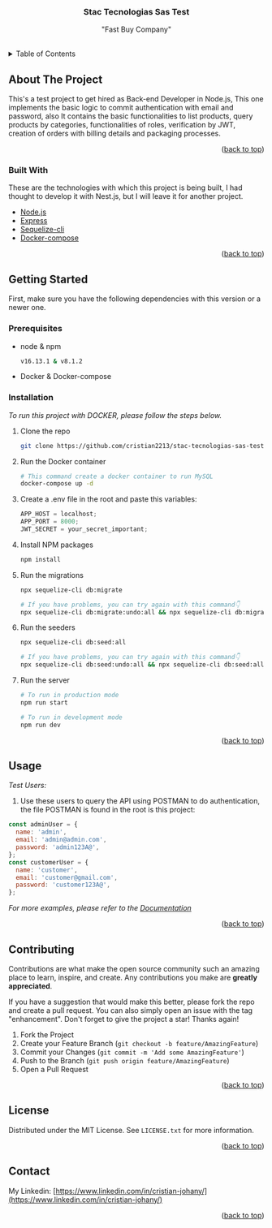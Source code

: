 <div id="top"></div>

<!-- PROJECT LOGO -->
<br />
<div align="center">
  <!-- <a href="https://github.com/othneildrew/Best-README-Template">
    <img src="images/logo.png" alt="Logo" width="80" height="80">
  </a> -->

  <h3 align="center">Stac Tecnologias Sas Test</h3>

  <p align="center">
    "Fast Buy Company"
    <br />
    <!-- <a href="https://github.com/othneildrew/Best-README-Template"><strong>Explore the docs »</strong></a> -->
    <!-- <br /> -->
    <br />
    <!-- <a href="https://github.com/othneildrew/Best-README-Template">View Demo</a>
    ·
    <a href="https://github.com/othneildrew/Best-README-Template/issues">Report Bug</a>
    ·
    <a href="https://github.com/othneildrew/Best-README-Template/issues">Request Feature</a> -->
  </p>
</div>

<!-- TABLE OF CONTENTS -->
<details>
  <summary>Table of Contents</summary>
  <ol>
    <li>
      <a href="#about-the-project">About The Project</a>
      <ul>
        <li><a href="#built-with">Built With</a></li>
      </ul>
    </li>
    <li>
      <a href="#getting-started">Getting Started</a>
      <ul>
        <li><a href="#prerequisites">Prerequisites</a></li>
        <li><a href="#installation">Installation</a></li>
      </ul>
    </li>
    <li><a href="#usage">Usage</a></li>
    <!-- <li><a href="#roadmap">Roadmap</a></li> -->
    <li><a href="#contributing">Contributing</a></li>
    <!-- <li><a href="#license">License</a></li> -->
    <li><a href="#contact">Contact</a></li>
    <!-- <li><a href="#acknowledgments">Acknowledgments</a></li> -->
  </ol>
</details>

<!-- ABOUT THE PROJECT -->

## About The Project

<a id="about-the-project"></a>
This's a test project to get hired as Back-end Developer in Node.js, This one implements the basic logic to commit authentication with email and password, also It contains the basic functionalities to list products, query products by categories, functionalities of roles, verification by JWT, creation of orders with billing details and packaging processes.

<p align="right">(<a href="#top">back to top</a>)</p>

### Built With

<a id="built-with"></a>
These are the technologies with which this project is being built, I had thought to develop it with Nest.js, but I will leave it for another project.

- [Node.js](https://nodejs.org/)
- [Express](https://expressjs.com/)
- [Sequelize-cli](https://sequelize.org/master/manual/migrations.html)
- [Docker-compose](https://docs.docker.com/compose/)

<p align="right">(<a href="#top">back to top</a>)</p>

<!-- GETTING STARTED -->

## Getting Started

<a id="getting-started"></a>
First, make sure you have the following dependencies with this version or a newer one.

### Prerequisites

<a id="prerequisites"></a>

- node & npm
  ```sh
  v16.13.1 & v8.1.2
  ```
- Docker & Docker-compose

### Installation

<a id="installation"></a>
_To run this project with DOCKER, please follow the steps below._

1. Clone the repo
   ```sh
   git clone https://github.com/cristian2213/stac-tecnologias-sas-test.git
   ```
2. Run the Docker container
   ```sh
   # This command create a docker container to run MySQL
   docker-compose up -d
   ```
3. Create a .env file in the root and paste this variables:
   ```js
   APP_HOST = localhost;
   APP_PORT = 8000;
   JWT_SECRET = your_secret_important;
   ```
4. Install NPM packages
   ```sh
   npm install
   ```
5. Run the migrations

   ```sh
   npx sequelize-cli db:migrate

   # If you have problems, you can try again with this command👇
   npx sequelize-cli db:migrate:undo:all && npx sequelize-cli db:migrate
   ```

6. Run the seeders

   ```sh
   npx sequelize-cli db:seed:all

   # If you have problems, you can try again with this command👇
   npx sequelize-cli db:seed:undo:all && npx sequelize-cli db:seed:all
   ```

7. Run the server

   ```sh
   # To run in production mode
   npm run start

   # To run in development mode
   npm run dev
   ```

<p align="right">(<a href="#top">back to top</a>)</p>

<!-- USAGE EXAMPLES -->

## Usage

<a id="usage"></a>
_Test Users:_
1. Use these users to query the API using POSTMAN to do authentication, the file POSTMAN is found in the root is this project:
```js
const adminUser = {
  name: 'admin',
  email: 'admin@admin.com',
  password: 'admin123A@',
};
const customerUser = {
  name: 'customer',
  email: 'customer@gmail.com',
  password: 'customer123A@',
};
```

_For more examples, please refer to the [Documentation](https://example.com)_

<p align="right">(<a href="#top">back to top</a>)</p>

<!-- ROADMAP -->

<!-- ## Roadmap

<a id="roadmap"></a>

- [x] Add Changelog
- [x] Add back to top links
- [ ] Add Additional Templates w/ Examples
- [ ] Add "components" document to easily copy & paste sections of the readme
- [ ] Multi-language Support
  - [ ] Chinese
  - [ ] Spanish

See the [open issues](https://github.com/othneildrew/Best-README-Template/issues) for a full list of proposed features (and known issues).

<p align="right">(<a href="#top">back to top</a>)</p> -->

<!-- CONTRIBUTING -->

## Contributing

<a id="contributing"></a>
Contributions are what make the open source community such an amazing place to learn, inspire, and create. Any contributions you make are **greatly appreciated**.

If you have a suggestion that would make this better, please fork the repo and create a pull request. You can also simply open an issue with the tag "enhancement".
Don't forget to give the project a star! Thanks again!

1. Fork the Project
2. Create your Feature Branch (`git checkout -b feature/AmazingFeature`)
3. Commit your Changes (`git commit -m 'Add some AmazingFeature'`)
4. Push to the Branch (`git push origin feature/AmazingFeature`)
5. Open a Pull Request

<p align="right">(<a href="#top">back to top</a>)</p>

<!-- LICENSE -->

## License

<a id="license"></a>
Distributed under the MIT License. See `LICENSE.txt` for more information.

<p align="right">(<a href="#top">back to top</a>)</p>

<!-- CONTACT -->

## Contact

<a id="contact"></a>
My Linkedin: [https://www.linkedin.com/in/cristian-johany/](https://www.linkedin.com/in/cristian-johany/)

<p align="right">(<a href="#top">back to top</a>)</p>
